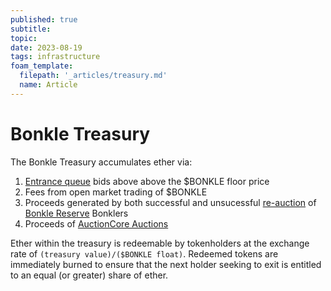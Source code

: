 ```yaml
---
published: true
subtitle:
topic:
date: 2023-08-19
tags: infrastructure
foam_template:
  filepath: '_articles/treasury.md'
  name: Article
---
```


# Bonkle Treasury

The Bonkle Treasury accumulates ether via: 
1) <a class="wiki-link" href="/articles/entrace-queue">Entrance queue</a> bids above above the $BONKLE floor price
2) Fees from open market trading of $BONKLE
3) Proceeds generated by both successful and unsucessful <a class="wiki-link" href="/articles/re-auction">re-auction</a> of <a class="wiki-link" href="/articles/reserve">Bonkle Reserve</a> Bonklers
4) Proceeds of <a class="wiki-link" href="/articles/auctioncore-auction">AuctionCore Auctions</a>

Ether within the treasury is redeemable by tokenholders at the exchange rate of `(treasury value)/($BONKLE float)`. Redeemed tokens are immediately burned to ensure that the next holder seeking to exit is entitled to an equal (or greater) share of ether.